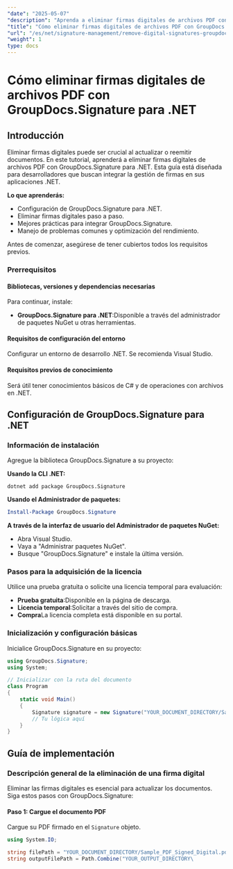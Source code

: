 ```yaml
---
"date": "2025-05-07"
"description": "Aprenda a eliminar firmas digitales de archivos PDF con GroupDocs.Signature para .NET. Esta guía abarca la configuración, la implementación y las prácticas recomendadas."
"title": "Cómo eliminar firmas digitales de archivos PDF con GroupDocs.Signature para .NET"
"url": "/es/net/signature-management/remove-digital-signatures-groupdocs-signature-net/"
"weight": 1
type: docs
---
```

# Cómo eliminar firmas digitales de archivos PDF con GroupDocs.Signature para .NET

## Introducción

Eliminar firmas digitales puede ser crucial al actualizar o reemitir documentos. En este tutorial, aprenderá a eliminar firmas digitales de archivos PDF con GroupDocs.Signature para .NET. Esta guía está diseñada para desarrolladores que buscan integrar la gestión de firmas en sus aplicaciones .NET.

**Lo que aprenderás:**
- Configuración de GroupDocs.Signature para .NET.
- Eliminar firmas digitales paso a paso.
- Mejores prácticas para integrar GroupDocs.Signature.
- Manejo de problemas comunes y optimización del rendimiento.

Antes de comenzar, asegúrese de tener cubiertos todos los requisitos previos.

### Prerrequisitos

#### Bibliotecas, versiones y dependencias necesarias
Para continuar, instale:
- **GroupDocs.Signature para .NET**:Disponible a través del administrador de paquetes NuGet u otras herramientas.
  

#### Requisitos de configuración del entorno
Configurar un entorno de desarrollo .NET. Se recomienda Visual Studio.

#### Requisitos previos de conocimiento
Será útil tener conocimientos básicos de C# y de operaciones con archivos en .NET.

## Configuración de GroupDocs.Signature para .NET

### Información de instalación

Agregue la biblioteca GroupDocs.Signature a su proyecto:

**Usando la CLI .NET:**
```shell
dotnet add package GroupDocs.Signature
```

**Usando el Administrador de paquetes:**
```powershell
Install-Package GroupDocs.Signature
```

**A través de la interfaz de usuario del Administrador de paquetes NuGet:**
- Abra Visual Studio.
- Vaya a "Administrar paquetes NuGet".
- Busque "GroupDocs.Signature" e instale la última versión.

### Pasos para la adquisición de la licencia

Utilice una prueba gratuita o solicite una licencia temporal para evaluación:
- **Prueba gratuita**:Disponible en la página de descarga.
- **Licencia temporal**:Solicitar a través del sitio de compra.
- **Compra**La licencia completa está disponible en su portal.

### Inicialización y configuración básicas

Inicialice GroupDocs.Signature en su proyecto:

```csharp
using GroupDocs.Signature;
using System;

// Inicializar con la ruta del documento
class Program
{
    static void Main()
    {
        Signature signature = new Signature("YOUR_DOCUMENT_DIRECTORY/Sample_PDF_Signed_Digital.pdf");
        // Tu lógica aquí
    }
}
```

## Guía de implementación

### Descripción general de la eliminación de una firma digital

Eliminar las firmas digitales es esencial para actualizar los documentos. Siga estos pasos con GroupDocs.Signature:

#### Paso 1: Cargue el documento PDF

Cargue su PDF firmado en el `Signature` objeto.

```csharp
using System.IO;

string filePath = "YOUR_DOCUMENT_DIRECTORY/Sample_PDF_Signed_Digital.pdf";
string outputFilePath = Path.Combine("YOUR_OUTPUT_DIRECTORY\